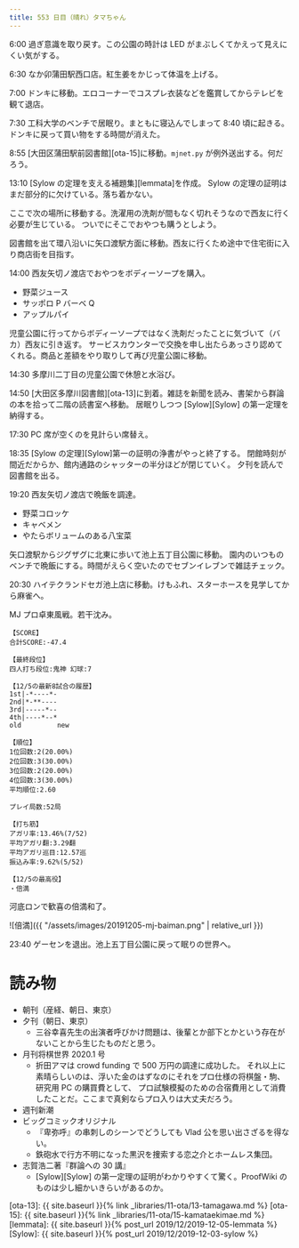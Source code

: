 ```yaml
---
title: 553 日目（晴れ）タマちゃん
---
```


6:00 過ぎ意識を取り戻す。この公園の時計は LED がまぶしくてかえって見えにくい気がする。

6:30 なか卯蒲田駅西口店。紅生姜をかじって体温を上げる。

7:00 ドンキに移動。エロコーナーでコスプレ衣装などを鑑賞してからテレビを観て退店。

7:30 工科大学のベンチで居眠り。まともに寝込んでしまって 8:40 頃に起きる。
ドンキに戻って買い物をする時間が消えた。

8:55 [大田区蒲田駅前図書館][ota-15]に移動。`mjnet.py` が例外送出する。何だろう。

13:10 [Sylow の定理を支える補題集][lemmata]を作成。
Sylow の定理の証明はまだ部分的に欠けている。落ち着かない。

ここで次の場所に移動する。洗濯用の洗剤が間もなく切れそうなので西友に行く必要が生じている。
ついでにそこでおやつも購うとしよう。

図書館を出て環八沿いに矢口渡駅方面に移動。西友に行くため途中で住宅街に入り商店街を目指す。

14:00 西友矢切ノ渡店でおやつをボディーソープを購入。
* 野菜ジュース
* サッポロ P バーベ Q
* アップルパイ

児童公園に行ってからボディーソープではなく洗剤だったことに気づいて（バカ）西友に引き返す。
サービスカウンターで交換を申し出たらあっさり認めてくれる。商品と差額をやり取りして再び児童公園に移動。

14:30 多摩川二丁目の児童公園で休憩と水浴び。

14:50 [大田区多摩川図書館][ota-13]に到着。雑誌を新聞を読み、書架から群論の本を拾って二階の読書室へ移動。
居眠りしつつ [Sylow][Sylow] の第一定理を納得する。

17:30 PC 席が空くのを見計らい席替え。

18:35 [Sylow の定理][Sylow]第一の証明の浄書がやっと終了する。
閉館時刻が間近だからか、館内通路のシャッターの半分ほどが閉じていく。
夕刊を読んで図書館を出る。

19:20 西友矢切ノ渡店で晩飯を調達。
* 野菜コロッケ
* キャベメン
* やたらボリュームのある八宝菜

矢口渡駅からジグザグに北東に歩いて池上五丁目公園に移動。
園内のいつものベンチで晩飯にする。時間がえらく空いたのでセブンイレブンで雑誌チェック。

20:30 ハイテクランドセガ池上店に移動。けもふれ、スターホースを見学してから麻雀へ。

MJ プロ卓東風戦。若干沈み。

```text
【SCORE】
合計SCORE:-47.4

【最終段位】
四人打ち段位:鬼神 幻球:7

【12/5の最新8試合の履歴】
1st|-*----*-
2nd|*-**----
3rd|-----*--
4th|----*--*
old         new

【順位】
1位回数:2(20.00%)
2位回数:3(30.00%)
3位回数:2(20.00%)
4位回数:3(30.00%)
平均順位:2.60

プレイ局数:52局

【打ち筋】
アガリ率:13.46%(7/52)
平均アガリ翻:3.29翻
平均アガリ巡目:12.57巡
振込み率:9.62%(5/52)

【12/5の最高役】
・倍満
```

河底ロンで歓喜の倍満和了。

![倍満]({{ "/assets/images/20191205-mj-baiman.png" | relative_url }})

23:40 ゲーセンを退出。池上五丁目公園に戻って眠りの世界へ。

# 読み物

* 朝刊（産経、朝日、東京）
* 夕刊（朝日、東京）
  * 三谷幸喜先生の出演者呼びかけ問題は、後輩とか部下とかという存在がないことから生じたものだと思う。
* 月刊将棋世界 2020.1 号
  * 折田アマは crowd funding で 500 万円の調達に成功した。
    それ以上に素晴らしいのは、浮いた金のはずなのにそれをプロ仕様の将棋盤・駒、研究用 PC の購買費として、
    プロ試験模擬のための合宿費用として消費したことだ。ここまで真剣ならプロ入りは大丈夫だろう。
* 週刊新潮
* ビッグコミックオリジナル
  * 『卑弥呼』の串刺しのシーンでどうしても Vlad 公を思い出さざるを得ない。
  * 鉄砲水で行方不明になった黒沢を捜索する恋之介とホームレス集団。
* 志賀浩二著『群論への 30 講』
  * [Sylow][Sylow] の第一定理の証明がわかりやすくて驚く。ProofWiki のものは少し細かいきらいがあるのか。

[ota-13]: {{ site.baseurl }}{% link _libraries/11-ota/13-tamagawa.md %}
[ota-15]: {{ site.baseurl }}{% link _libraries/11-ota/15-kamataekimae.md %}
[lemmata]: {{ site.baseurl }}{% post_url 2019/12/2019-12-05-lemmata %}
[Sylow]: {{ site.baseurl }}{% post_url 2019/12/2019-12-03-sylow %}
